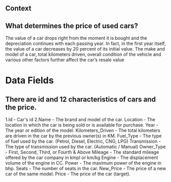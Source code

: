 ## Context

## What determines the price of used cars?

The value of a car drops right from the moment it is bought and the depreciation continues with each passing year. In fact, in the first year itself, the value of a car decreases by 20 percent of its initial value. The make and model of a car, total kilometers driven, overall condition of the vehicle and various other factors further affect the car’s resale value


# Data Fields

## There are id and 12 characteristics of cars and the price.

1.Id - Car's id
2.Name - The brand and model of the car.
Location - The location in which the car is being sold or is available for purchase.
Year - The year or edition of the model.
Kilometers_Driven - The total kilometers are driven in the car by the previous owner(s) in KM.
Fuel_Type - The type of fuel used by the car. (Petrol, Diesel, Electric, CNG, LPG)
Transmission - The type of transmission used by the car. (Automatic / Manual)
Owner_Type - First, Second, Third, or Fourth & Above
Mileage - The standard mileage offered by the car company in kmpl or km/kg
Engine - The displacement volume of the engine in CC.
Power - The maximum power of the engine in bhp.
Seats - The number of seats in the car.
New_Price - The price of a new car of the same model.
Price - The price of the car (target).
